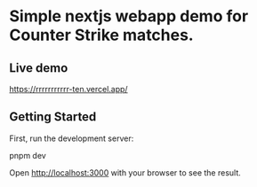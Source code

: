 # Simple nextjs webapp demo for Counter Strike matches.

## Live demo

https://rrrrrrrrrrr-ten.vercel.app/

## Getting Started

First, run the development server:

pnpm dev

Open [http://localhost:3000](http://localhost:3000) with your browser to see the result.

